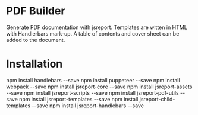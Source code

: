 # PDF Builder

Generate PDF documentation with jsreport. Templates are witten in HTML with Handlerbars mark-up.
A table of contents and cover sheet can be added to the document.

# Installation
npm install handlebars --save
npm install puppeteer --save
npm install webpack --save
npm install jsreport-core --save
npm install jsreport-assets --save
npm install jsreport-scripts --save
npm install jsreport-pdf-utils --save
npm install jsreport-templates --save
npm install jsreport-child-templates --save
npm install jsreport-handlebars --save
